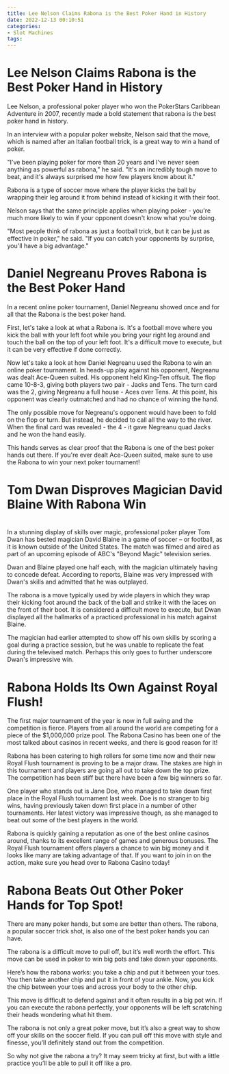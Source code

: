 ```yaml
---
title: Lee Nelson Claims Rabona is the Best Poker Hand in History
date: 2022-12-13 00:10:51
categories:
- Slot Machines
tags:
---
```



#  Lee Nelson Claims Rabona is the Best Poker Hand in History

Lee Nelson, a professional poker player who won the PokerStars Caribbean Adventure in 2007, recently made a bold statement that rabona is the best poker hand in history.

In an interview with a popular poker website, Nelson said that the move, which is named after an Italian football trick, is a great way to win a hand of poker.

"I've been playing poker for more than 20 years and I've never seen anything as powerful as rabona," he said. "It's an incredibly tough move to beat, and it's always surprised me how few players know about it."

Rabona is a type of soccer move where the player kicks the ball by wrapping their leg around it from behind instead of kicking it with their foot.

Nelson says that the same principle applies when playing poker - you're much more likely to win if your opponent doesn't know what you're doing.

"Most people think of rabona as just a football trick, but it can be just as effective in poker," he said. "If you can catch your opponents by surprise, you'll have a big advantage."

#  Daniel Negreanu Proves Rabona is the Best Poker Hand

In a recent online poker tournament, Daniel Negreanu showed once and for all that the Rabona is the best poker hand.

First, let's take a look at what a Rabona is. It's a football move where you kick the ball with your left foot while you bring your right leg around and touch the ball on the top of your left foot. It's a difficult move to execute, but it can be very effective if done correctly.

Now let's take a look at how Daniel Negreanu used the Rabona to win an online poker tournament. In heads-up play against his opponent, Negreanu was dealt Ace-Queen suited. His opponent held King-Ten offsuit. The flop came 10-8-3, giving both players two pair - Jacks and Tens. The turn card was the 2, giving Negreanu a full house - Aces over Tens. At this point, his opponent was clearly outmatched and had no chance of winning the hand.

The only possible move for Negreanu's opponent would have been to fold on the flop or turn. But instead, he decided to call all the way to the river. When the final card was revealed - the 4 - it gave Negreanu quad Jacks and he won the hand easily.

This hands serves as clear proof that the Rabona is one of the best poker hands out there. If you're ever dealt Ace-Queen suited, make sure to use the Rabona to win your next poker tournament!

#  Tom Dwan Disproves Magician David Blaine With Rabona Win

#

In a stunning display of skills over magic, professional poker player Tom Dwan has bested magician David Blaine in a game of soccer – or football, as it is known outside of the United States. The match was filmed and aired as part of an upcoming episode of ABC's "Beyond Magic" television series.

Dwan and Blaine played one half each, with the magician ultimately having to concede defeat. According to reports, Blaine was very impressed with Dwan's skills and admitted that he was outplayed.

The rabona is a move typically used by wide players in which they wrap their kicking foot around the back of the ball and strike it with the laces on the front of their boot. It is considered a difficult move to execute, but Dwan displayed all the hallmarks of a practiced professional in his match against Blaine.

The magician had earlier attempted to show off his own skills by scoring a goal during a practice session, but he was unable to replicate the feat during the televised match. Perhaps this only goes to further underscore Dwan's impressive win.

#  Rabona Holds Its Own Against Royal Flush!

The first major tournament of the year is now in full swing and the competition is fierce. Players from all around the world are competing for a piece of the $1,000,000 prize pool. The Rabona Casino has been one of the most talked about casinos in recent weeks, and there is good reason for it!

Rabona has been catering to high rollers for some time now and their new Royal Flush tournament is proving to be a major draw. The stakes are high in this tournament and players are going all out to take down the top prize. The competition has been stiff but there have been a few big winners so far.

One player who stands out is Jane Doe, who managed to take down first place in the Royal Flush tournament last week. Doe is no stranger to big wins, having previously taken down first place in a number of other tournaments. Her latest victory was impressive though, as she managed to beat out some of the best players in the world.

Rabona is quickly gaining a reputation as one of the best online casinos around, thanks to its excellent range of games and generous bonuses. The Royal Flush tournament offers players a chance to win big money and it looks like many are taking advantage of that. If you want to join in on the action, make sure you head over to Rabona Casino today!

#  Rabona Beats Out Other Poker Hands for Top Spot!

There are many poker hands, but some are better than others. The rabona, a popular soccer trick shot, is also one of the best poker hands you can have.

The rabona is a difficult move to pull off, but it’s well worth the effort. This move can be used in poker to win big pots and take down your opponents.

Here’s how the rabona works: you take a chip and put it between your toes. You then take another chip and put it in front of your ankle. Now, you kick the chip between your toes and across your body to the other chip.

This move is difficult to defend against and it often results in a big pot win. If you can execute the rabona perfectly, your opponents will be left scratching their heads wondering what hit them.

The rabona is not only a great poker move, but it’s also a great way to show off your skills on the soccer field. If you can pull off this move with style and finesse, you’ll definitely stand out from the competition.

So why not give the rabona a try? It may seem tricky at first, but with a little practice you’ll be able to pull it off like a pro.